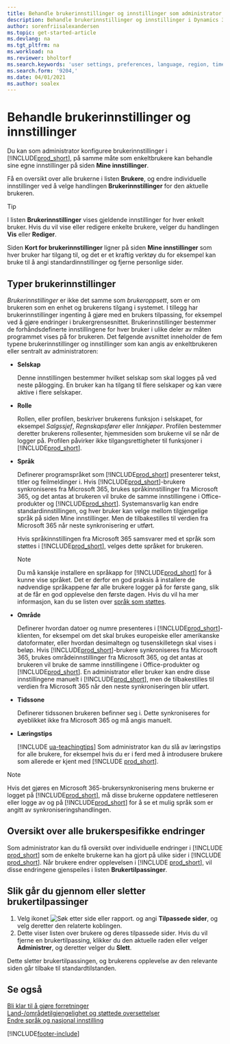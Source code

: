 ```yaml
---
title: Behandle brukerinnstillinger og innstillinger som administrator
description: Behandle brukerinnstillinger og innstillinger i Dynamics 365 Business Central.
author: sorenfriisalexandersen
ms.topic: get-started-article
ms.devlang: na
ms.tgt_pltfrm: na
ms.workload: na
ms.reviewer: bholtorf
ms.search.keywords: 'user settings, preferences, language, region, time zone, regional settings'
ms.search.form: '9204,'
ms.date: 04/01/2021
ms.author: soalex
---
```

# <a name="manage-user-settings-and-preferences"></a>Behandle brukerinnstillinger og innstillinger

Du kan som administrator konfiguree brukerinnstillinger i [!INCLUDE[prod_short](includes/prod_short.md)], på samme måte som enkeltbrukere kan behandle sine egne innstillinger på siden **Mine innstillinger**.  

Få en oversikt over alle brukerne i listen **Brukere**, og endre individuelle innstillinger ved å velge handlingen **Brukerinnstillinger** for den aktuelle brukeren.

> [!TIP]
> I listen **Brukerinnstillinger** vises gjeldende innstillinger for hver enkelt bruker. Hvis du vil vise eller redigere enkelte brukere, velger du handlingen **Vis** eller **Rediger**.

Siden **Kort for brukerinnstillinger** ligner på siden **Mine innstillinger** som hver bruker har tilgang til, og det er et kraftig verktøy du for eksempel kan bruke til å angi standardinnstillinger og fjerne personlige sider.  

## <a name="types-of-user-settings"></a>Typer brukerinnstillinger

*Brukerinnstillinger* er ikke det samme som *brukeroppsett*, som er om brukeren som en enhet og brukerens tilgang i systemet. I tillegg har brukerinnstillinger ingenting å gjøre med en brukers tilpassing, for eksempel ved å gjøre endringer i brukergrensesnittet. Brukerinnstillinger bestemmer de forhåndsdefinerte innstillingene for hver bruker i ulike deler av måten programmet vises på for brukeren. Det følgende avsnittet inneholder de fem typene brukerinnstillinger og innstillinger som kan angis av enkeltbrukeren eller sentralt av administratoren:

* **Selskap**  

  Denne innstillingen bestemmer hvilket selskap som skal logges på ved neste pålogging. En bruker kan ha tilgang til flere selskaper og kan være aktive i flere selskaper.

* **Rolle**  

  Rollen, eller profilen, beskriver brukerens funksjon i selskapet, for eksempel *Salgssjef*, *Regnskapsfører* eller *Innkjøper*. Profilen bestemmer deretter brukerens rollesenter, hjemmesiden som brukerne vil se når de logger på. Profilen påvirker ikke tilgangsrettigheter til funksjoner i [!INCLUDE[prod_short](includes/prod_short.md)].  

* **Språk**  

  Definerer programspråket som [!INCLUDE[prod_short](includes/prod_short.md)] presenterer tekst, titler og feilmeldinger i. Hvis [!INCLUDE[prod_short](includes/prod_short.md)]-brukere synkroniseres fra Microsoft 365, brukes språkinnstillinger fra Microsoft 365, og det antas at brukeren vil bruke de samme innstillingene i Office-produkter og [!INCLUDE[prod_short](includes/prod_short.md)]. Systemansvarlig kan endre standardinnstillingen, og hver bruker kan velge mellom tilgjengelige språk på siden Mine innstillinger. Men de tilbakestilles til verdien fra Microsoft 365 når neste synkronisering er utført.

  Hvis språkinnstillingen fra Microsoft 365 samsvarer med et språk som støttes i [!INCLUDE[prod_short](includes/prod_short.md)], velges dette språket for brukeren.  

  > [!NOTE]
  > Du må kanskje installere en språkapp for [!INCLUDE[prod_short](includes/prod_short.md)] for å kunne vise språket. Det er derfor en god praksis å installere de nødvendige språkappene før alle brukere logger på for første gang, slik at de får en god opplevelse den første dagen. Hvis du vil ha mer informasjon, kan du se listen over [språk som støttes](/dynamics365/business-central/dev-itpro/compliance/apptest-countries-and-translations).  
  
* **Område**  

  Definerer hvordan datoer og numre presenteres i [!INCLUDE[prod_short](includes/prod_short.md)]-klienten, for eksempel om det skal brukes europeiske eller amerikanske datoformater, eller hvordan desimaltegn og tusenskilletegn skal vises i beløp. Hvis [!INCLUDE[prod_short](includes/prod_short.md)]-brukere synkroniseres fra Microsoft 365, brukes områdeinnstillinger fra Microsoft 365, og det antas at brukeren vil bruke de samme innstillingene i Office-produkter og [!INCLUDE[prod_short](includes/prod_short.md)]. En administrator eller bruker kan endre disse innstillingene manuelt i [!INCLUDE[prod_short](includes/prod_short.md)], men de tilbakestilles til verdien fra Microsoft 365 når den neste synkroniseringen blir utført.

* **Tidssone**  

  Definerer tidssonen brukeren befinner seg i. Dette synkroniseres for øyeblikket ikke fra Microsoft 365 og må angis manuelt.  

* **Læringstips**

  [!INCLUDE [ua-teachingtips](includes/ua-teachingtips.md)] Som administrator kan du slå av læringstips for alle brukere, for eksempel hvis du er i ferd med å introdusere brukere som allerede er kjent med [!INCLUDE [prod_short](includes/prod_short.md)].  

> [!NOTE]
> Hvis det gjøres en Microsoft 365-brukersynkronisering mens brukerne er logget på [!INCLUDE[prod_short](includes/prod_short.md)], må disse brukerne oppdatere nettleseren eller logge av og på [!INCLUDE[prod_short](includes/prod_short.md)] for å se et mulig språk som er angitt av synkroniseringshandlingen.

## <a name="overview-of-all-user-specific-changes"></a>Oversikt over alle brukerspesifikke endringer

Som administrator kan du få oversikt over individuelle endringer i [!INCLUDE [prod_short](includes/prod_short.md)] som de enkelte brukerne kan ha gjort på ulike sider i [!INCLUDE [prod_short](includes/prod_short.md)]. Når brukere endrer opplevelsen i [!INCLUDE [prod_short](includes/prod_short.md)], vil disse endringene gjenspeiles i listen **Brukertilpassinger**. <!--Administrators can also set these settings for users before they log in the first time, so users do not have to do it themselves, providing them a better *getting started* experience.-->

<!-- >[!NOTE]
> User personalizations do not have anything to do with the *personal* lightweight changes a user can make to the user experience.-->

## <a name="to-review-or-delete-user-personalizations"></a>Slik går du gjennom eller sletter brukertilpassinger

1. Velg ikonet ![Søk etter side eller rapport.](media/ui-search/search_small.png "Ikonet Søk etter side eller rapport") og angi **Tilpassede sider**, og velg deretter den relaterte koblingen.
2. Dette viser listen over brukere og deres tilpassede sider. Hvis du vil fjerne en brukertilpassing, klikker du den aktuelle raden eller velger **Administrer**, og deretter velger du **Slett**.

Dette sletter brukertilpassingen, og brukerens opplevelse av den relevante siden går tilbake til standardtilstanden.

## <a name="see-also"></a>Se også

[Bli klar til å gjøre forretninger](ui-get-ready-business.md)  
[Land-/områdetilgjengelighet og støttede oversettelser](/dynamics365/business-central/dev-itpro/compliance/apptest-countries-and-translations)  
[Endre språk og nasjonal innstilling](about-locale-language.md)  

[!INCLUDE[footer-include](includes/footer-banner.md)]

